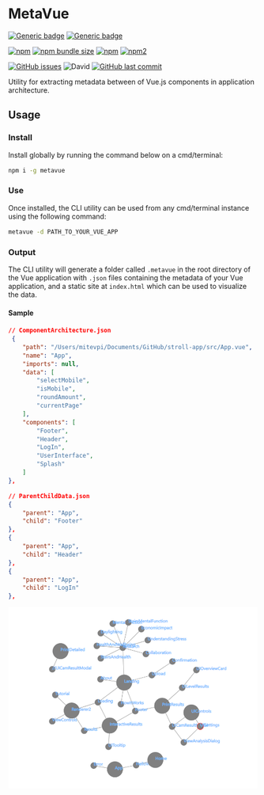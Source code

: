 # MetaVue

[![Generic badge](https://img.shields.io/badge/Docs-Web-Green.svg)](https://mitevpi.github.io/metavue/)
[![Generic badge](https://img.shields.io/badge/Docs-MD-Green.svg)](docs)

[![npm](https://img.shields.io/npm/v/metavue.svg)](https://www.npmjs.com/package/metavue)
[![npm bundle size](https://img.shields.io/bundlephobia/min/metavue.svg)](https://bundlephobia.com/result?p=@metavue)
[![npm](https://img.shields.io/npm/dw/metavue.svg)](https://www.npmjs.com/package/metavue)
[![npm2](https://img.shields.io/npm/dt/metavue.svg)](https://www.npmjs.com/package/metavue)

[![GitHub issues](https://img.shields.io/github/issues/mitevpi/metavue.svg)](https://github.com/mitevpi/metavue/issues) ![David](https://img.shields.io/david/dev/mitevpi/metavue.svg)
[![GitHub last commit](https://img.shields.io/github/last-commit/mitevpi/metavue.svg)](https://github.com/mitevpi/metavue/commits/master)


Utility for extracting metadata between of Vue.js components in
application architecture.

## Usage

### Install

Install globally by running the command below on a cmd/terminal:

```cmd
npm i -g metavue
```

### Use

Once installed, the CLI utility can be used from any cmd/terminal instance
using the following command:

```cmd
metavue -d PATH_TO_YOUR_VUE_APP
```

### Output

The CLI utility will generate a folder called `.metavue` in the root
directory of the Vue application with `.json` files containing the
metadata of your Vue application, and a static site at `index.html`
which can be used to visualize the data.

#### Sample

```json
// ComponentArchitecture.json
 {
    "path": "/Users/mitevpi/Documents/GitHub/stroll-app/src/App.vue",
    "name": "App",
    "imports": null,
    "data": [
        "selectMobile",
        "isMobile",
        "roundAmount",
        "currentPage"
    ],
    "components": [
        "Footer",
        "Header",
        "LogIn",
        "UserInterface",
        "Splash"
    ]
},
```

```json
// ParentChildData.json
{
    "parent": "App",
    "child": "Footer"
},
{
    "parent": "App",
    "child": "Header"
},
{
    "parent": "App",
    "child": "LogIn"
},
```

![sample network](assets/images/powerbi-parent-child2.png)
